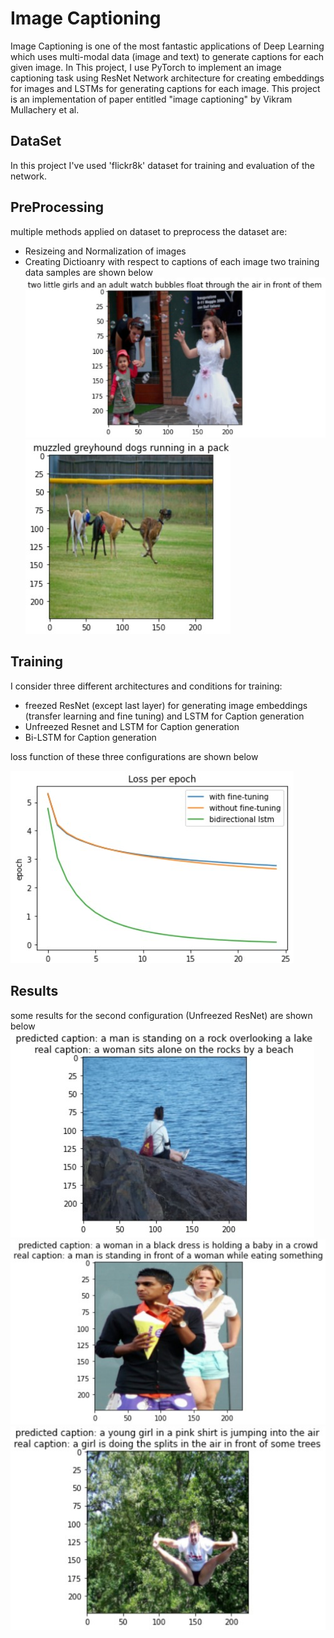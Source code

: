 # Image Captioning

Image Captioning is one of the most fantastic applications of Deep Learning which uses multi-modal data (image and text) to generate captions for each given image. In This project, I use PyTorch to implement an image captioning task using ResNet Network architecture for creating embeddings for images and LSTMs for generating captions for each image.
This project is an implementation of paper entitled "image captioning" by Vikram Mullachery et al.

## DataSet
In this project I've used 'flickr8k' dataset for training and evaluation of the network.

## PreProcessing
multiple methods applied on dataset to preprocess the dataset are:
- Resizeing and Normalization of images
- Creating Dictioanry with respect to captions of each image
two training data samples are shown below
![training sample 1](assets/train_exp1.jpg "training sample 1")
![training sample 2](assets/train_exp2.jpg "training sample 2")

## Training
I consider three different architectures and conditions for training:
- freezed ResNet (except last layer) for generating image embeddings (transfer learning and fine tuning) and LSTM for Caption generation
- Unfreezed Resnet and LSTM for Caption generation
- Bi-LSTM for Caption generation

loss function of these three configurations are shown below

![loss function](assets/loss.jpg "loss during training")

## Results
some results for the second configuration (Unfreezed ResNet) are shown below
![output 1](assets/output1.jpg "output 1")
![output 2](assets/output2.jpg "output 2")
![output 3](assets/output3.jpg "output 3")







